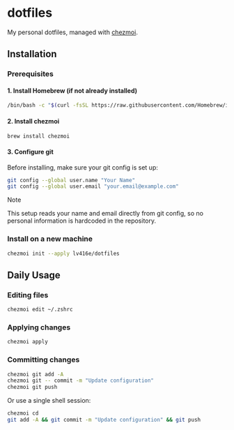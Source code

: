 # dotfiles

My personal dotfiles, managed with [chezmoi](https://www.chezmoi.io/).

## Installation

### Prerequisites

#### 1. Install Homebrew (if not already installed)

```sh
/bin/bash -c "$(curl -fsSL https://raw.githubusercontent.com/Homebrew/install/HEAD/install.sh)"
```

#### 2. Install chezmoi

```sh
brew install chezmoi
```

#### 3. Configure git

Before installing, make sure your git config is set up:

```sh
git config --global user.name "Your Name"
git config --global user.email "your.email@example.com"
```

> [!NOTE]
> This setup reads your name and email directly from git config, so no personal information is hardcoded in the repository.

### Install on a new machine

```sh
chezmoi init --apply lv416e/dotfiles
```

## Daily Usage

### Editing files

```sh
chezmoi edit ~/.zshrc
```

### Applying changes

```sh
chezmoi apply
```

### Committing changes

```sh
chezmoi git add -A
chezmoi git -- commit -m "Update configuration"
chezmoi git push
```

Or use a single shell session:

```sh
chezmoi cd
git add -A && git commit -m "Update configuration" && git push
```
